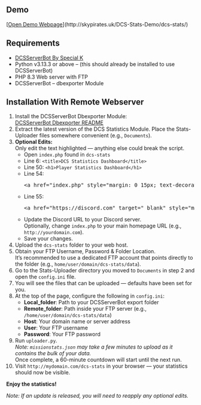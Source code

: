 <h2>Demo</h2>
[<a href="(http://skypirates.uk/dcs-stats/">Open Demo Webpage</a>](http://skypirates.uk/DCS-Stats-Demo/dcs-stats/)
<h2>Requirements</h2>
<ul>
  <li>
    <a href="https://github.com/Special-K-s-Flightsim-Bots/DCSServerBot/releases" target="_blank">
      DCSServerBot By Special K
    </a>
  </li>
  <li>Python v3.13.3 or above – (this should already be installed to use DCSServerBot)</li>
  <li>PHP 8.3 Web server with FTP</li>
  <li>DCSServerBot – dbexporter Module</li>
</ul>

<h2>Installation With Remote Webserver</h2>
<ol>
  <li>
    Install the DCSServerBot Dbexporter Module:<br>
    <a href="https://github.com/Special-K-s-Flightsim-Bots/DCSServerBot/blob/master/plugins/dbexporter/README.md" target="_blank">
      DCSServerBot Dbexporter README
    </a>
  </li>

  <li>
    Extract the latest version of the DCS Statistics Module. Place the Stats-Uploader files somewhere convenient (e.g., <code>Documents</code>).
  </li>

  <li>
    <strong>Optional Edits:</strong><br>
    Only edit the text highlighted — anything else could break the script.
    <ul>
      <li>Open <code>index.php</code> found in <code>dcs-stats</code></li>
      <li>Line 6: <code>&lt;title&gt;DCS Statistics Dashboard&lt;/title&gt;</code></li>
      <li>Line 50: <code>&lt;h1&gt;Player Statistics Dashboard&lt;/h1&gt;</code></li>
      <li>Line 54:
        <pre>&lt;a href="index.php" style="margin: 0 15px; text-decoration: none; font-weight: bold; color: #333;"&gt;Home&lt;/a&gt;</pre>
      </li>
      <li>Line 55:
        <pre>&lt;a href="https://discord.com" target="_blank" style="margin: 0 15px; text-decoration: none; font-weight: bold; color: #333;"&gt;Discord&lt;/a&gt;</pre>
      </li>
      <li>
        Update the Discord URL to your Discord server.<br>
        Optionally, change <code>index.php</code> to your main homepage URL (e.g., <code>http://yourdomain.com</code>).
      </li>
      <li>Save your changes.</li>
    </ul>
  </li>

  <li>Upload the <code>dcs-stats</code> folder to your web host.</li>

  <li>
    Obtain your FTP Username, Password & Folder Location.<br>
    It’s recommended to use a dedicated FTP account that points directly to the folder (e.g., <code>home/user/domain/dcs-stats/data</code>).
  </li>

  <li>
    Go to the Stats-Uploader directory you moved to <code>Documents</code> in step 2 and open the <code>config.ini</code> file.
  </li>

  <li>
    You will see the files that can be uploaded — defaults have been set for you.
  </li>

  <li>
    At the top of the page, configure the following in <code>config.ini</code>:
    <ul>
      <li><strong>Local_folder</strong>: Path to your DCSServerBot export folder</li>
      <li><strong>Remote_folder</strong>: Path inside your FTP server (e.g., <code>/home/user/domain/dcs-stats/data</code>)</li>
      <li><strong>Host</strong>: Your domain name or server address</li>
      <li><strong>User</strong>: Your FTP username</li>
      <li><strong>Password</strong>: Your FTP password</li>
    </ul>
  </li>

  <li>
    Run <code>uploader.py</code>.<br>
    <em>Note: <code>missionstats.json</code> may take a few minutes to upload as it contains the bulk of your data.</em><br>
    Once complete, a 60-minute countdown will start until the next run.
  </li>

  <li>
    Visit <code>http://mydomain.com/dcs-stats</code> in your browser — your statistics should now be visible.
  </li>
</ol>

<p><strong>Enjoy the statistics!</strong></p>
<p><em>Note: If an update is released, you will need to reapply any optional edits.</em></p>

